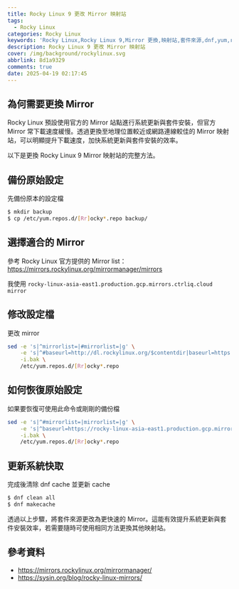 ```yaml
---
title: Rocky Linux 9 更改 Mirror 映射站
tags:
  - Rocky Linux
categories: Rocky Linux
keywords: 'Rocky Linux,Rocky Linux 9,Mirror 更換,映射站,套件來源,dnf,yum,repo,baseurl,mirrorlist,系統更新加速,Rocky Linux Mirror,Rocky Linux 加速,Rocky Linux 套件下載'
description: Rocky Linux 9 更改 Mirror 映射站
cover: /img/background/rockylinux.svg
abbrlink: 8d1a9329
comments: true
date: 2025-04-19 02:17:45
--- 
```


## 為何需要更換 Mirror

Rocky Linux 預設使用官方的 Mirror 站點進行系統更新與套件安裝，但官方 Mirror 常下載速度緩慢。透過更換至地理位置較近或網路連線較佳的 Mirror 映射站，可以明顯提升下載速度，加快系統更新與套件安裝的效率。  

以下是更換 Rocky Linux 9 Mirror 映射站的完整方法。  


## 備份原始設定

先備份原本的設定檔  
```bash
$ mkdir backup
$ cp /etc/yum.repos.d/[Rr]ocky*.repo backup/
```


## 選擇適合的 Mirror

參考 Rocky Linux 官方提供的 Mirror list：  
https://mirrors.rockylinux.org/mirrormanager/mirrors  

我使用 `rocky-linux-asia-east1.production.gcp.mirrors.ctrliq.cloud mirror`  


## 修改設定檔

更改 mirror   
```bash
sed -e 's|^mirrorlist=|#mirrorlist=|g' \
    -e 's|^#baseurl=http://dl.rockylinux.org/$contentdir|baseurl=https://rocky-linux-asia-east1.production.gcp.mirrors.ctrliq.cloud/pub/rocky|g' \
    -i.bak \
    /etc/yum.repos.d/[Rr]ocky*.repo
```


## 如何恢復原始設定

如果要恢復可使用此命令或剛剛的備份檔  
```bash
sed -e 's|^#mirrorlist=|mirrorlist=|g' \
    -e 's|^baseurl=https://rocky-linux-asia-east1.production.gcp.mirrors.ctrliq.cloud/pub/rocky|#baseurl=http://dl.rockylinux.org/$contentdir|g' \
    -i.bak \
    /etc/yum.repos.d/[Rr]ocky*.repo
```


## 更新系統快取

完成後清除 dnf cache 並更新 cache  
```bash
$ dnf clean all
$ dnf makecache
```

透過以上步驟，將套件來源更改為更快速的 Mirror。這能有效提升系統更新與套件安裝效率，若需要隨時可使用相同方法更換其他映射站。


## 參考資料

* https://mirrors.rockylinux.org/mirrormanager/
* https://sysin.org/blog/rocky-linux-mirrors/
